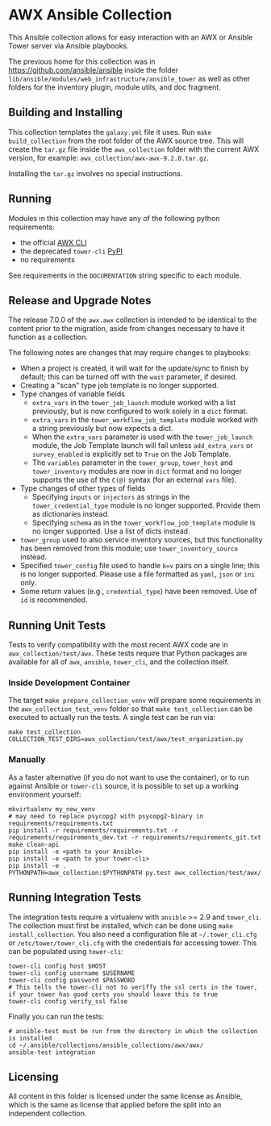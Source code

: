 # AWX Ansible Collection

This Ansible collection allows for easy interaction with an AWX or Ansible Tower
server via Ansible playbooks.

The previous home for this collection was in https://github.com/ansible/ansible
inside the folder `lib/ansible/modules/web_infrastructure/ansible_tower`
as well as other folders for the inventory plugin, module utils, and
doc fragment.

## Building and Installing

This collection templates the `galaxy.yml` file it uses.
Run `make build_collection` from the root folder of the AWX source tree.
This will create the `tar.gz` file inside the `awx_collection` folder
with the current AWX version, for example: `awx_collection/awx-awx-9.2.0.tar.gz`.

Installing the `tar.gz` involves no special instructions.

## Running

Modules in this collection may have any of the following python requirements:

 - the official [AWX CLI](https://docs.ansible.com/ansible-tower/latest/html/towercli/index.html)
 - the deprecated `tower-cli` [PyPI](https://pypi.org/project/ansible-tower-cli/)
 - no requirements

See requirements in the `DOCUMENTATION` string specific to each module.

## Release and Upgrade Notes

The release 7.0.0 of the `awx.awx` collection is intended to be identical
to the content prior to the migration, aside from changes necessary to
have it function as a collection.

The following notes are changes that may require changes to playbooks:


 - When a project is created, it will wait for the update/sync to finish by default; this can be turned off with the `wait` parameter, if desired.
 - Creating a "scan" type job template is no longer supported.
 - Type changes of variable fields
   - `extra_vars` in the `tower_job_launch` module worked with a list previously, but is now configured to work solely in a `dict` format.
   - `extra_vars` in the `tower_workflow_job_template` module worked with a string previously but now expects a dict.
   - When the `extra_vars` parameter is used with the `tower_job_launch` module, the Job Template launch will fail unless `add_extra_vars` or `survey_enabled` is explicitly set to `True` on the Job Template.
   - The `variables` parameter in the `tower_group`, `tower_host` and `tower_inventory` modules are now in `dict` format and no longer supports the use of the `C(@)` syntax (for an external `vars` file).
 - Type changes of other types of fields
   - Specifying `inputs` or `injectors` as strings in the
     `tower_credential_type` module is no longer supported. Provide them as dictionaries instead.
   - Specifying `schema` as in the `tower_workflow_job_template` module is no longer supported. Use a list of dicts instead.
 - `tower_group` used to also service inventory sources, but this functionality has been removed from this module; use `tower_inventory_source` instead.
 - Specified `tower_config` file used to handle `k=v` pairs on a single line; this is no longer supported. Please use a file formatted as `yaml`, `json` or `ini` only.
 - Some return values (e.g., `credential_type`) have been removed. Use of `id` is recommended.

## Running Unit Tests

Tests to verify compatibility with the most recent AWX code are
in `awx_collection/test/awx`. These tests require that Python packages
are available for all of `awx`, `ansible`, `tower_cli`, and the collection
itself.

### Inside Development Container

The target `make prepare_collection_venv` will prepare some requirements
in the `awx_collection_test_venv` folder so that `make test_collection` can
be executed to actually run the tests. A single test can be run via:

```
make test_collection COLLECTION_TEST_DIRS=awx_collection/test/awx/test_organization.py
```

### Manually

As a faster alternative (if you do not want to use the container), or to
run against Ansible or `tower-cli` source, it is possible to set up a
working environment yourself:

```
mkvirtualenv my_new_venv
# may need to replace psycopg2 with psycopg2-binary in requirements/requirements.txt
pip install -r requirements/requirements.txt -r requirements/requirements_dev.txt -r requirements/requirements_git.txt
make clean-api
pip install -e <path to your Ansible>
pip install -e <path to your tower-cli>
pip install -e .
PYTHONPATH=awx_collection:$PYTHONPATH py.test awx_collection/test/awx/
```

## Running Integration Tests

The integration tests require a virtualenv with `ansible` >= 2.9 and `tower_cli`.
The collection must first be installed, which can be done using `make install_collection`.
You also need a configuration file at `~/.tower_cli.cfg` or
`/etc/tower/tower_cli.cfg` with the credentials for accessing tower. This can
be populated using `tower-cli`:

```
tower-cli config host $HOST
tower-cli config username $USERNAME
tower-cli config password $PASSWORD
# This tells the tower-cli not to veriffy the ssl certs in the tower, if your tower has good certs you should leave this to true
tower-cli config verify_ssl false
```

Finally you can run the tests:

```
# ansible-test must be run from the directory in which the collection is installed
cd ~/.ansible/collections/ansible_collections/awx/awx/
ansible-test integration
```

## Licensing

All content in this folder is licensed under the same license as Ansible,
which is the same as license that applied before the split into an
independent collection.
